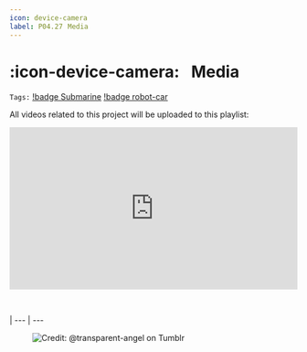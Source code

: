```yaml
---
icon: device-camera
label: P04.27⠀Media
---
```

# :icon-device-camera:⠀Media
`Tags:` [!badge Submarine](/projects/P04-submarine.md) [!badge robot-car]()

All videos related to this project will be uploaded to this playlist:

<div>
  <div style="position:relative;padding-top:56.25%;">
    <iframe src="https://www.youtube.com/embed/videoseries?list=PLvO9Z0aJC-k-ju327hdArBf1iIq8n32WT" frameborder="0" style="position:absolute;top:0;left:0;width:100%;height:100%;" allowfullscreen></iframe>
  </div>
</div>

⠀

|
--- | ---

<figure>
    <img src="https://64.media.tumblr.com/d103eb823dce2842c673f409f036857b/tumblr_mzx9wrdwFa1snc5kxo1_1280.gifv" alt="Credit: @transparent-angel on Tumblr">
</figure>
